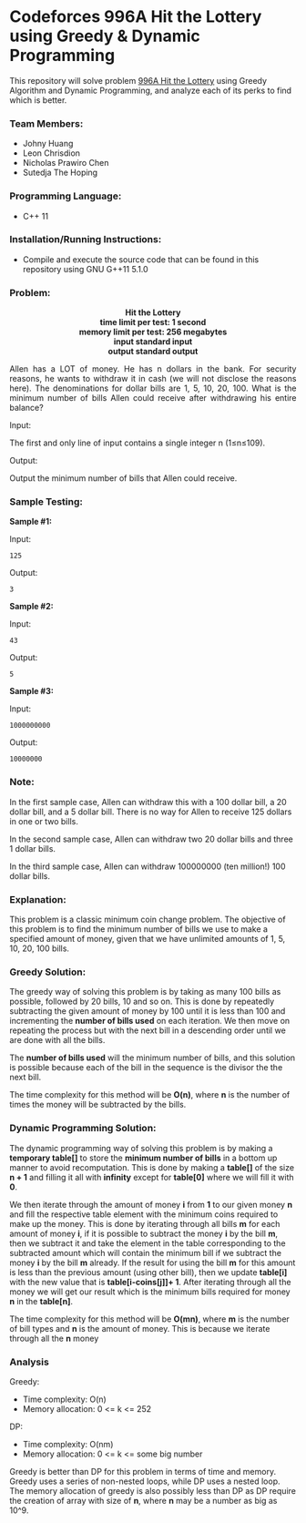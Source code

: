 # Codeforces 996A Hit the Lottery using Greedy & Dynamic Programming

This repository will solve problem [996A Hit the Lottery](https://codeforces.com/problemset/problem/996/A) using Greedy Algorithm and Dynamic Programming, and analyze each of its perks to find which is better.

### Team Members:
- Johny Huang
- Leon Chrisdion
- Nicholas Prawiro Chen
- Sutedja The Hoping

### Programming Language:
- C++ 11

### Installation/Running Instructions:
- Compile and execute the source code that can be found in this repository using GNU G++11 5.1.0

### Problem:
<p align="center">
<b>Hit the Lottery</b><br>
<b>time limit per test: 1 second</b><br>
<b>memory limit per test: 256 megabytes</b><br>
<b>input standard input</b><br>
<b>output standard output</b><br>  
</p>

<p align="justify">
Allen has a LOT of money. He has n dollars in the bank. For security reasons, he wants to withdraw it in cash (we will not disclose the reasons here). The denominations for dollar bills are 1, 5, 10, 20, 100. What is the minimum number of bills Allen could receive after withdrawing his entire balance?
</p>
Input:

The first and only line of input contains a single integer n (1≤n≤109).


Output:

Output the minimum number of bills that Allen could receive.

### Sample Testing:

**Sample #1:**

Input:
```
125
```
Output:
```
3
```

**Sample #2:**

Input:
```
43
```

Output:
```
5
```

**Sample #3:**

Input:
```
1000000000
```
Output:
```
10000000
```

### Note:

In the first sample case, Allen can withdraw this with a 100 dollar bill, a 20 dollar bill, and a 5 dollar bill. There is no way for Allen to receive 125 dollars in one or two bills.

In the second sample case, Allen can withdraw two 20 dollar bills and three 1 dollar bills.

In the third sample case, Allen can withdraw 100000000 (ten million!) 100 dollar bills.

### Explanation:

This problem is a classic minimum coin change problem. The objective of this problem is to find the minimum number of bills we use to make a specified amount of money, given that we have unlimited amounts of 1, 5, 10, 20, 100 bills.

### Greedy Solution:

The greedy way of solving this problem is by taking as many 100 bills as possible, followed by 20 bills, 10 and so on. This is done by repeatedly subtracting the given amount of money by 100 until it is less than 100 and incrementing the **number of bills used** on each iteration. We then move on repeating the process but with the next bill in a descending order until we are done with all the bills. 

The **number of bills used** will the minimum number of bills, and this solution is possible because each of the bill in the sequence is the divisor the the next bill.

The time complexity for this method will be **O(n)**, where **n** is the number of times the money will be subtracted by the bills.

### Dynamic Programming Solution:

The dynamic programming way of solving this problem is by making a **temporary table[]** to store the **minimum number of bills** in a bottom up manner to avoid recomputation. This is done by making a **table[]** of the size **n + 1** and filling it all with **infinity** except for **table[0]** where we will fill it with **0**. 

We then iterate through the amount of money **i** from **1** to our given money **n** and fill the respective table element with the minimum coins required to make up the money. This is done by iterating through all bills **m** for each amount of money **i**, if it is possible to subtract the money **i** by the bill **m**, then we subtract it and take the element in the table corresponding to the subtracted amount which will contain the minimum bill if we subtract the money **i** by the bill **m** already. If the result for using the bill **m** for this amount is less than the previous amount (using other bill), then we update **table[i]** with the new value that is **table[i-coins[j]]+ 1**. After iterating through all the money we will get our result which is the minimum bills required for money **n** in the **table[n]**.

The time complexity for this method will be **O(mn)**, where **m** is the number of bill types and **n** is the amount of money. This is because we iterate through all the **n** money 

### Analysis

Greedy:
- Time complexity: O(n)
- Memory allocation: 0 <= k <= 252

DP:

- Time complexity: O(nm)
- Memory allocation: 0 <= k <= some big number

Greedy is better than DP for this problem in terms of time and memory. Greedy uses a series of non-nested loops, while DP uses a nested loop. The memory allocation of greedy is also possibly less than DP as DP require the creation of array with size of **n**, where **n** may be a number as big as 10^9.
